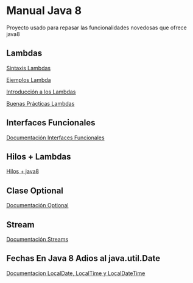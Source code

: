 # Manual Java 8
Proyecto usado para repasar las funcionalidades novedosas que ofrece java8

## Lambdas
<a href="https://www.geeksforgeeks.org/lambda-expressions-java-8/">Sintaxis Lambdas</a>
<p>
<a href="https://www.tutorialspoint.com/java8/java8_lambda_expressions">Ejemplos Lambda</a>
<p>
<a href="https://www.oracle.com/webfolder/technetwork/tutorials/obe/java/Lambda-QuickStart/index.html">Introducción a los Lambdas</a>
<p>
<a href="https://www.baeldung.com/java-8-lambda-expressions-tips">Buenas Prácticas Lambdas</a>

## Interfaces Funcionales
<a href="https://www.arquitecturajava.com/java-functional-interface/">Documentación Interfaces Funcionales</a>

## Hilos + Lambdas
<a href="https://winterbe.com/posts/2015/04/07/java8-concurrency-tutorial-thread-executor-examples/">Hilos + java8</a>

## Clase Optional
<a href="https://www.baeldung.com/java-optional">Documentación Optional</a>

## Stream 
<a href="https://www.tutorialspoint.com/java8/java8_streams">Documentación Streams</a>

## Fechas En Java 8 Adios al java.util.Date
<a href="https://www.baeldung.com/java-8-date-time-intro">Documentacion LocalDate, LocalTime y LocalDateTime</a>

